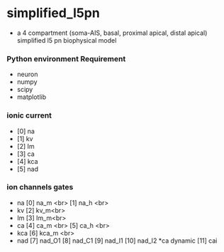 # simplified_l5pn

* a 4 compartment (soma-AIS, basal, proximal apical, distal apical) simplified l5 pn biophysical model

### Python environment Requirement ###
* neuron
* numpy
* scipy
* matplotlib

### ionic current ###
* [0] na
* [1] kv
* [2] Im
* [3] ca
* [4] kca
* [5] nad

### ion channels gates ###
* na
[0] na_m <br\>
[1] na_h <br\>
* kv
[2] kv_m<br\>
* Im
[3] Im_m<br\>
* ca
[4] ca_m <br\>
[5] ca_h <br\>
* kca
[6] kca_m <br\>
* nad
[7] nad_O1
[8] nad_C1
[9] nad_I1
[10] nad_I2
*ca dynamic
[11] cai
 